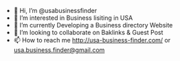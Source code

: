 - 👋 Hi, I’m @usabusinessfinder
- 👀 I’m interested in Business lisiting in USA
- 🌱 I’m currently Developing a Business directory Website
- 💞️ I’m looking to collaborate on Baklinks & Guest Post
- 📫 How to reach me http://usa-business-finder.com/ or usa.business.finder@gmail.com



<!---
usabusinessfinder/usabusinessfinder is a ✨ special ✨ repository because its `README.md` (this file) appears on your GitHub profile.
You can click the Preview link to take a look at your changes.
--->

